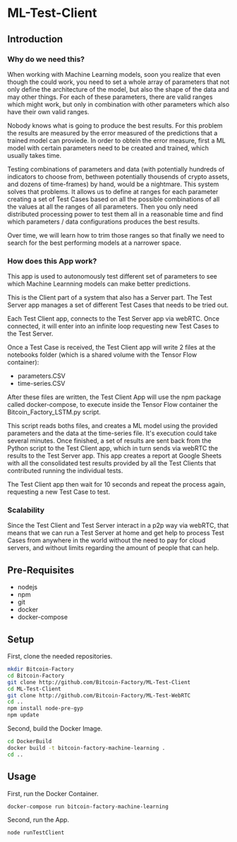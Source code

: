 # ML-Test-Client

## Introduction

### Why do we need this?

When working with Machine Learning models, soon you realize that even though the could work, you need to set a whole array of parameters that not only define the architecture of the model, but also the shape of the data and may other things. For each of these parameters, there are valid ranges which might work, but only in combination with other parameters which also have their own valid ranges.

Nobody knows what is going to produce the best results. For this problem the results are measured by the error measured of the predictions that a trained model can proviede. In order to obtein the error measure, first a ML model with certain parameters need to be created and trained, which usually takes time. 

Testing combinations of parameters and data (with potentially hundreds of indicators to choose from, bethween potentially thousends of crypto assets, and dozens of time-frames) by hand, would be a nightmare. This system solves that problems. It allows us to define at ranges for each parameter creating a set of Test Cases based on all the possible combinations of all the values at all the ranges of all parameters. Then you only need distributed processing power to test them all in a reasonable time and find which parameters / data configurations produces the best results.

Over time, we will learn how to trim those ranges so that finally we need to search for the best performing models at a narrower space.  

### How does this App work?

This app is used to autonomously test different set of parameters to see which Machine Learnning models can make better predictions.

This is the Client part of a system that also has a Server part. The Test Server app manages a set of different Test Cases that needs to be tried out.

Each Test Client app, connects to the Test Server app via webRTC. Once connected, it will enter into an infinite loop requesting new Test Cases to the Test Server.

Once a Test Case is received, the Test Client app will write 2 files at the notebooks folder (which is a shared volume with the Tensor Flow container):

* parameters.CSV
* time-series.CSV

After these files are written, the Test Client App will use the npm package called docker-compose, to execute inside the Tensor Flow container the Bitcoin_Factory_LSTM.py script. 

This script reads boths files, and creates a ML model using the provided parameters and the data at the time-series file. It's execution could take several minutes. Once finished, a set of results are sent back from the Python script to the Test Client app, which in turn sends via webRTC the results to the Test Server app. This app creates a report at Google Sheets with all the consolidated test results provided by all the Test Clients that contributed running the individual tests.

The Test Client app then wait for 10 seconds and repeat the process again, requesting a new Test Case to test.

### Scalability

Since the Test Client and Test Server interact in a p2p way via webRTC, that means that we can run a Test Server at home and get help to process Test Cases from anywhere in the world without the need to pay for cloud servers, and without limits regarding the amount of people that can help.


## Pre-Requisites

* nodejs
* npm
* git
* docker
* docker-compose

## Setup

First, clone the needed repositories.

```sh
mkdir Bitcoin-Factory
cd Bitcoin-Factory
git clone http://github.com/Bitcoin-Factory/ML-Test-Client
cd ML-Test-Client
git clone http://github.com/Bitcoin-Factory/ML-Test-WebRTC
cd ..
npm install node-pre-gyp
npm update
```

Second, build the Docker Image.

```sh
cd DockerBuild
docker build -t bitcoin-factory-machine-learning .
cd ..
```

## Usage

First, run the Docker Container.

```sh
docker-compose run bitcoin-factory-machine-learning
```

Second, run the App.

```sh
node runTestClient
```